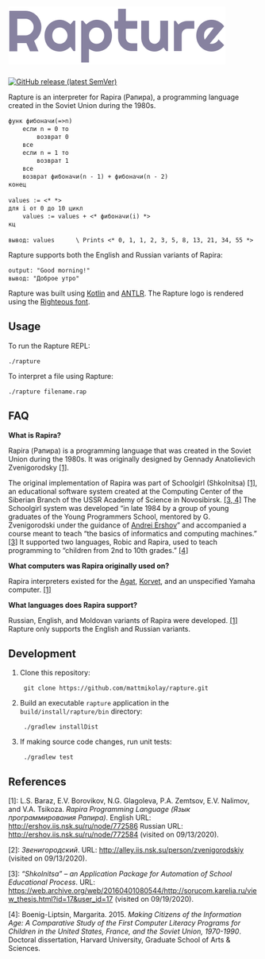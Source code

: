 ![Rapture](logo.png)
====================

[![GitHub release (latest SemVer)](https://img.shields.io/github/v/release/mattmikolay/rapture?sort=semver)](https://github.com/mattmikolay/rapture/releases)

Rapture is an interpreter for Rapira (Рапира), a programming language created in
the Soviet Union during the 1980s.

```
функ фибоначи(=>n)
    если n = 0 то
        возврат 0
    все
    если n = 1 то
        возврат 1
    все
    возврат фибоначи(n - 1) + фибоначи(n - 2)
конец

values := <* *>
для i от 0 до 10 цикл
    values := values + <* фибоначи(i) *>
кц

вывод: values      \ Prints <* 0, 1, 1, 2, 3, 5, 8, 13, 21, 34, 55 *>
```

Rapture supports both the English and Russian variants of Rapira:

```
output: "Good morning!"
вывод: "Доброе утро"
```

Rapture was built using [Kotlin] and [ANTLR]. The Rapture logo is rendered using
the [Righteous font](https://fonts.google.com/specimen/Righteous).

## Usage
To run the Rapture REPL:

```
./rapture
```

To interpret a file using Rapture:

```
./rapture filename.rap
```

## FAQ

**What is Rapira?**

Rapira (Рапира) is a programming language that was created in the Soviet Union
during the 1980s. It was originally designed by Gennady Anatolievich
Zvenigorodsky [\[1\]](#references).

The original implementation of Rapira was part of Schoolgirl (Shkolnitsa)
[\[1\]](#references), an educational software system created at the Computing
Center of the Siberian Branch of the USSR Academy of Science in Novosibirsk.
[\[3, 4\]](#references) The Schoolgirl system was developed “in late 1984 by a
group of young graduates of the Young Programmers School, mentored by G.
Zvenigorodski under the guidance of [Andrei Ershov]” and accompanied a course
meant to teach “the basics of informatics and computing machines.”
[\[3\]](#references) It supported two languages, Robic and Rapira, used to
teach programming to “children from 2nd to 10th grades.” [\[4\]](#references)

**What computers was Rapira originally used on?**

Rapira interpreters existed for the [Agat], [Korvet], and an unspecified Yamaha
computer. [\[1\]](#references)

**What languages does Rapira support?**

Russian, English, and Moldovan variants of Rapira were developed.
[\[1\]](#references) Rapture only supports the English and Russian variants.

## Development

1. Clone this repository:

        git clone https://github.com/mattmikolay/rapture.git

2. Build an executable `rapture` application in the `build/install/rapture/bin`
directory:

        ./gradlew installDist

3. If making source code changes, run unit tests:

        ./gradlew test

## References
[1]: L.S. Baraz, E.V. Borovikov, N.G. Glagoleva, P.A. Zemtsov, E.V. Nalimov, and
     V.A. Tsikoza. *Rapira Programming Language (Язык программирования Рапира)*.
     English URL: http://ershov.iis.nsk.su/ru/node/772586 Russian URL:
     http://ershov.iis.nsk.su/ru/node/772584 (visited on 09/13/2020).

[2]: *Звенигородский*. URL: http://alley.iis.nsk.su/person/zvenigorodskiy
     (visited on 09/13/2020).

[3]: *“Shkolnitsa” – an Application Package for Automation of School Educational
     Process*. URL: https://web.archive.org/web/20160401080544/http://sorucom.karelia.ru/view_thesis.html?id=17&user_id=17
     (visited on 09/19/2020).

[4]: Boenig-Liptsin, Margarita. 2015. *Making Citizens of the Information Age: A
     Comparative Study of the First Computer Literacy Programs for Children in
     the United States, France, and the Soviet Union, 1970-1990*. Doctoral
     dissertation, Harvard University, Graduate School of Arts & Sciences.

[Agat]: https://en.wikipedia.org/wiki/Agat_%28computer%29
[Korvet]: https://en.wikipedia.org/wiki/Corvette_%28computer%29
[Kotlin]: https://kotlinlang.org/
[ANTLR]: https://github.com/antlr/antlr4/
[Andrei Ershov]: https://en.wikipedia.org/wiki/Andrey_Ershov
